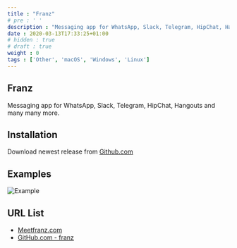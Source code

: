 ```yaml
---
title : "Franz"
# pre : ' '
description : "Messaging app for WhatsApp, Slack, Telegram, HipChat, Hangouts and many many more."
date : 2020-03-13T17:33:25+01:00
# hidden : true
# draft : true
weight : 0
tags : ['Other', 'macOS', 'Windows', 'Linux']
---
```


## Franz

Messaging app for WhatsApp, Slack, Telegram, HipChat, Hangouts and many many more.

## Installation

Download newest release from [Github.com](https://github.com/meetfranz/franz/releases)

## Examples

![Example](images/example.png)

## URL List

- [Meetfranz.com](https://meetfranz.com/)
- [GitHub.com - franz](https://github.com/meetfranz/franz)
